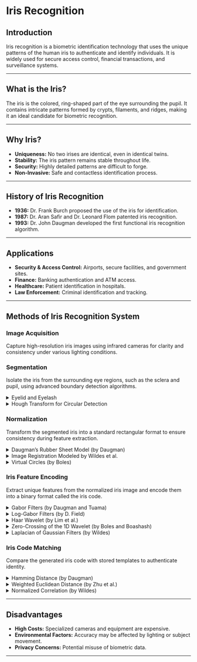 # Iris Recognition
## Introduction
Iris recognition is a biometric identification technology that uses the unique patterns of the human iris to authenticate and identify individuals. It is widely used for secure access control, financial transactions, and surveillance systems.

---

## What is the Iris?
The iris is the colored, ring-shaped part of the eye surrounding the pupil. It contains intricate patterns formed by crypts, filaments, and ridges, making it an ideal candidate for biometric recognition.

---

## Why Iris?
- **Uniqueness:** No two irises are identical, even in identical twins.  
- **Stability:** The iris pattern remains stable throughout life.  
- **Security:** Highly detailed patterns are difficult to forge.  
- **Non-Invasive:** Safe and contactless identification process.  

---

## History of Iris Recognition
- **1936:** Dr. Frank Burch proposed the use of the iris for identification.  
- **1987:** Dr. Aran Safir and Dr. Leonard Flom patented iris recognition.  
- **1993:** Dr. John Daugman developed the first functional iris recognition algorithm.  

---

## Applications
- **Security & Access Control:** Airports, secure facilities, and government sites.  
- **Finance:** Banking authentication and ATM access.  
- **Healthcare:** Patient identification in hospitals.  
- **Law Enforcement:** Criminal identification and tracking.

---

## Methods of Iris Recognition System
### **Image Acquisition**
Capture high-resolution iris images using infrared cameras for clarity and consistency under various lighting conditions.

### Segmentation
Isolate the iris from the surrounding eye regions, such as the sclera and pupil, using advanced boundary detection algorithms.

  <details>
    <summary>Eyelid and Eyelash</summary>
    
  - **Eyelid Detection:**  
    Eyelids can partially occlude the iris, so detecting their position is essential. Techniques used include:
    - **Parabolic Curve Fitting:** A parabolic model is fit to the detected edge points of the eyelid curve.  
    - **Edge Detection Filters:** Sobel or Canny edge detectors help identify the boundary of the eyelids.  
    - **Morphological Operations:** These are used to refine edge detection results.  
     
  - **Eyelash Detection:**  
    Eyelashes may obstruct the iris region and affect feature extraction.
    - **Intensity Thresholding:** Eyelashes are often darker than the surrounding regions; thresholding helps identify them.  
    - **Morphological Processing:** Techniques like dilation and erosion remove isolated eyelashes while preserving the iris structure.  
    - **Region Masking:** Detected eyelashes are masked to ignore their influence during feature extraction.
  
  ---
  
  </details>
  
  <details>
    <summary>Hough Transform for Circular Detection</summary>
    
  The Hough Transform is a popular technique for detecting circular shapes, such as the boundaries of the pupil and iris. It works by transforming edge points in an image space to parameter space and identifying the parameters (center and radius) that best describe a circle.  
    
  - **Steps in Hough Transform for Iris Segmentation:**  
    1. **Edge Detection:** Apply an edge detection algorithm (like Canny) to find potential boundaries.  
    2. **Voting in Parameter Space:** Map each edge point to all possible circles that can pass through it, accumulating votes in a parameter space.  
    3. **Circle Detection:** Identify the parameters (center and radius) with the highest votes as the detected circle.  
  
  - **Advantages of Hough Transform:**  
    - Robust to noise and occlusions.  
    - Effective for detecting circular and near-circular shapes. 
  
  ---
  
  </details>

### Normalization
Transform the segmented iris into a standard rectangular format to ensure consistency during feature extraction.

  <details>
  
  <summary>Daugman’s Rubber Sheet Model (by Daugman)</summary>
  
  Daugman’s Rubber Sheet Model is one of the most widely used normalization techniques in iris recognition.
  
  - **Concept:**  
    This model maps the iris from its circular form to a fixed-size rectangular polar coordinate system (radius and angle).
    
  - **Process:**  
    - The center of the pupil serves as the reference point.  
    - Points on the iris boundary are projected outward radially.
    - The model compensates for size and rotation differences caused by varying pupil dilation.
  
  - **Advantages:**  
    - Ensures uniformity across varying iris images.  
    - Reduces distortions caused by pupil dilation or eye rotation.
  
  ---
  
  </details>
  
  <details>
  
  <summary>Image Registration Modeled by Wildes et al.</summary>
  
  This technique aligns and warps iris images for consistent feature extraction without requiring full circular unwrapping.
  
  - **Concept:**  
    Image registration focuses on aligning iris features spatially to account for differences in position or orientation.
  
  - **Process:**  
    - Geometric transformations are applied to align features between a template image and the target image.  
    - Edge detection techniques are used to find key iris boundaries.
  
  - **Advantages:**  
    - Avoids the need for full polar transformation.  
    - Effective in handling slight distortions during imaging.  
  
  - **Use Case:**  
    Frequently employed in systems focusing on maintaining the spatial relationship between iris features.
  
  ---
  
  </details>
  
  <details>
  
  <summary>Virtual Circles (by Boles)</summary>
  
  This technique, introduced by Boles, uses virtual concentric circles for normalization.
  
  - **Concept:**  
    The iris is sampled along a series of concentric virtual circles, creating a one-dimensional representation of the iris texture.
  
  - **Process:**  
    - Virtual circles are defined between the pupil and sclera boundaries.  
    - Texture information is sampled along these circles to form a compact iris signature.
  
  - **Advantages:**  
    - Simpler than polar transformation techniques.  
    - Computationally efficient.  
  
  - **Limitations:**  
    - Less robust for handling large distortions.  
    - May lose spatial relationships between iris features.
  
  ---
  
  </details>

### Iris Feature Encoding
Extract unique features from the normalized iris image and encode them into a binary format called the iris code.

  <details>
  
  <summary>Gabor Filters (by Daugman and Tuama)</summary>
  Gabor filters are widely employed in iris recognition systems for their ability to capture spatial frequency and orientation information.
  
  - **Concept:**  
    Gabor filters capture both spatial and frequency domain information, making them ideal for detecting texture patterns.
  
  - **Process:**  
    - A 2D Gabor filter is convolved with the normalized iris image.  
    - Phase and magnitude information are extracted to generate a binary iris code.  
  
  - **Advantages:**  
    - Effective for detecting fine textures in the iris.  
    - High robustness against illumination changes.
  
  ---
  
  </details>
  
  <details>
  
  <summary>Log-Gabor Filters (by D. Field)</summary>
  
  Log-Gabor filters are an extension of traditional Gabor filters, optimized for frequency selectivity.
  
  - **Concept:**  
    Log-Gabor filters avoid the DC component found in traditional Gabor filters, making them better suited for capturing natural textures.
  
  - **Process:**  
    - The normalized iris image is convolved with log-Gabor filters tuned to specific frequencies and orientations.  
    - Features are encoded by analyzing the phase response.
  
  - **Advantages:**  
    - Better frequency response than traditional Gabor filters.  
    - Effective for capturing detailed iris features.
  
  ---
  
  </details>
  
  <details>
  
  <summary>Haar Wavelet (by Lim et al.)</summary>
  
  Haar wavelets are simple, fast wavelet transformations commonly used in iris feature extraction.
  
  - **Concept:**  
    Haar wavelets decompose the image into coarse and detailed components.
  
  - **Process:**  
    - The normalized iris image is decomposed into multiple levels using Haar wavelets.  
    - Key features are selected from the decomposed components to form a feature vector.
  
  - **Advantages:**  
    - Fast and computationally efficient.  
    - Well-suited for real-time applications.
  
  ---
  
  </details>
  
  <details>
  
  <summary>Zero-Crossing of the 1D Wavelet (by Boles and Boashash)</summary>
  
  This method uses the zero-crossing points of a 1D wavelet to encode iris features.
  
  - **Concept:**  
    Zero-crossing points of the wavelet transform capture significant changes in the iris texture.
  
  - **Process:**  
    - The iris is sampled along concentric circles.  
    - A wavelet transform is applied, and zero-crossing points are extracted as features.
  
  - **Advantages:**  
    - Simple and computationally efficient.  
    - Robust to noise and occlusions.
  
  - **Limitations:**  
    - May lose spatial relationships between features.
  
  ---
  
  </details>
  
  <details>
    
  <summary>Laplacian of Gaussian Filters (by Wildes)</summary>
  
  Laplacian of Gaussian (LoG) filters are edge-detection filters that capture fine details in the iris.
  
  - **Concept:**  
    LoG filters combine Gaussian smoothing with the Laplacian operator to detect edges.
  
  - **Process:**  
    - The normalized iris image is filtered using LoG operators.  
    - The resulting edge information is encoded into feature vectors.
  
  - **Advantages:**  
    - Effective for edge detection and texture analysis.  
    - Robust against lighting variations.
  
  ---
  
  </details>

### Iris Code Matching
Compare the generated iris code with stored templates to authenticate identity.

<details>

<summary>Hamming Distance (by Daugman)</summary>

The Hamming distance is a simple yet highly effective measure for comparing binary iris codes.

- **Concept:**  
  The Hamming distance counts the number of differing bits between two binary iris codes.

- **Process:**  
  - The XOR operation is applied between two iris codes.  
  - The number of differing bits is divided by the total number of bits to compute the Hamming distance.  

- **Formula:**  
  
  Hamming Distance = ∑ (A ⊕ B) ÷ N
  
  
  where **A** and **B** are binary iris codes, and **N** is the total number of bits.

- **Advantages:**  
  - Fast and computationally efficient.  
  - Ideal for real-time applications.  

---

</details>

<details>

<summary>Weighted Euclidean Distance (by Zhu et al.)</summary>

This method assigns weights to feature components before computing the Euclidean distance between feature vectors.

- **Concept:**  
  Weighted Euclidean distance emphasizes the importance of certain features by assigning different weights.

- **Process:**  
  - Each feature component is weighted based on its discriminative power.  
  - The Euclidean distance is computed between weighted feature vectors.

- **Formula:**  
  D = √(∑₍ᵢ₌₁₎ⁿ wᵢ (xᵢ - yᵢ)²)
  
  where **wᵢ** are weights, and **xᵢ** and **yᵢ** are feature components.

- **Advantages:**  
  - Improved matching accuracy by emphasizing important features.  
  - More flexible than standard Euclidean distance.

- **Use Case:**  
  Often employed in systems requiring fine-tuned feature matching.

---

</details>

<details>

<summary>Normalized Correlation (by Wildes)</summary>

Normalized correlation measures the similarity between two feature vectors by evaluating their spatial alignment.

- **Concept:**  
  This method captures the degree of linear similarity between two iris feature vectors.

- **Process:**  
  - Cross-correlation between feature vectors is computed.  
  - The result is normalized to ensure the correlation value lies between -1 and 1.

- **Formula:**  
  r = ∑ (xᵢ - x̄)(yᵢ - ȳ) ÷ √(∑ (xᵢ - x̄)² ∑ (yᵢ - ȳ)²)
  
  where **x̄** and **ȳ** are the means of the feature vectors.

- **Advantages:**  
  - Robust to variations in feature intensity.  
  - Effective for aligning spatially correlated features.

---

</details>

---

## Disadvantages
- **High Costs:** Specialized cameras and equipment are expensive.  
- **Environmental Factors:** Accuracy may be affected by lighting or subject movement.  
- **Privacy Concerns:** Potential misuse of biometric data.  

---

